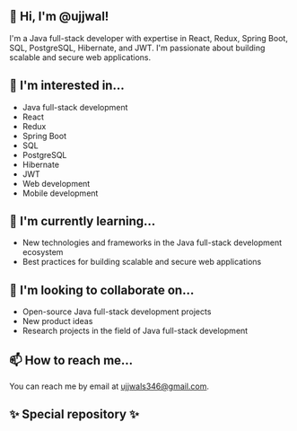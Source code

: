 ## 👋 Hi, I'm @ujjwal!

I'm a Java full-stack developer with expertise in React, Redux, Spring Boot, SQL, PostgreSQL, Hibernate, and JWT. I'm passionate about building scalable and secure web applications.

## 👀 I'm interested in...

* Java full-stack development
* React
* Redux
* Spring Boot
* SQL
* PostgreSQL
* Hibernate
* JWT
* Web development
* Mobile development

## 🌱 I'm currently learning...

* New technologies and frameworks in the Java full-stack development ecosystem
* Best practices for building scalable and secure web applications

## 💞️ I'm looking to collaborate on...

* Open-source Java full-stack development projects
* New product ideas
* Research projects in the field of Java full-stack development

## 📫 How to reach me...

You can reach me by email at ujjwals346@gmail.com.
## ✨ Special repository ✨
